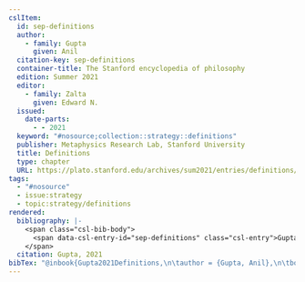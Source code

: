 ```yaml
---
cslItem:
  id: sep-definitions
  author:
    - family: Gupta
      given: Anil
  citation-key: sep-definitions
  container-title: The Stanford encyclopedia of philosophy
  edition: Summer 2021
  editor:
    - family: Zalta
      given: Edward N.
  issued:
    date-parts:
      - - 2021
  keyword: "#nosource;collection::strategy::definitions"
  publisher: Metaphysics Research Lab, Stanford University
  title: Definitions
  type: chapter
  URL: https://plato.stanford.edu/archives/sum2021/entries/definitions/
tags:
  - "#nosource"
  - issue:strategy
  - topic:strategy/definitions
rendered:
  bibliography: |-
    <span class="csl-bib-body">
      <span data-csl-entry-id="sep-definitions" class="csl-entry">Gupta, A. 2021. Definitions. In E. N. Zalta (Ed.), <i>The Stanford encyclopedia of philosophy</i> (Summer 2021). Metaphysics Research Lab, Stanford University. <a href='https://plato.stanford.edu/archives/sum2021/entries/definitions/'>https://plato.stanford.edu/archives/sum2021/entries/definitions/</a></span>
    </span>
  citation: Gupta, 2021
bibTex: "@inbook{Gupta2021Definitions,\n\tauthor = {Gupta, Anil},\n\tbooktitle = {The {Stanford} encyclopedia of philosophy},\n\tedition = {Summer 2021},\n\teditor = {Zalta, Edward N.},\n\tyear = {2021},\n\tpublisher = {Metaphysics Research Lab, Stanford University},\n\ttitle = {Definitions},\n}\n\n"
---
```

